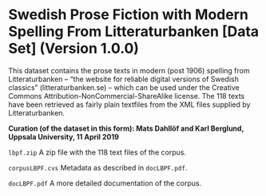 # Swedish Prose Fiction with Modern Spelling From Litteraturbanken [Data Set] (Version 1.0.0)

This dataset contains the prose texts in modern (post 1906) spelling from Litteraturbanken – “the
website for reliable digital versions of Swedish classics” (litteraturbanken.se) – which can be used
under the Creative Commons Attribution-NonCommercial-ShareAlike license. The 118 texts have
been retrieved as fairly plain textfiles from the XML files supplied by Litteraturbanken.

**Curation (of the dataset in this form): Mats Dahllöf and Karl Berglund, Uppsala University, 11 April 2019**

`lbpf.zip` A zip file with the 118 text files of the corpus.

`corpusLBPF.cvs` Metadata as described in `docLBPF.pdf`.

`docLBPF.pdf` A more detailed documentation of the corpus.



